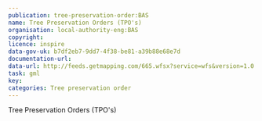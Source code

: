 ```yaml
---
publication: tree-preservation-order:BAS
name: Tree Preservation Orders (TPO's)
organisation: local-authority-eng:BAS
copyright: 
licence: inspire
data-gov-uk: b7df2eb7-9dd7-4f38-be81-a39b88e68e7d
documentation-url: 
data-url: http://feeds.getmapping.com/665.wfsx?service=wfs&version=1.0.0&request=getcapabilities&typename=TPOS&outputFormat=GML2
task: gml
key: 
categories: Tree preservation order
---
```


Tree Preservation Orders (TPO's)
